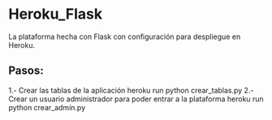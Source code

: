 # Heroku_Flask
La plataforma hecha con Flask con configuración para despliegue en Heroku.

## Pasos:
1.- Crear las tablas de la aplicación
      heroku run python crear_tablas.py
2.- Crear un usuario administrador para poder entrar a la plataforma
      heroku run python crear_admin.py
